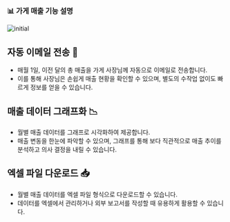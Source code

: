### 📊 가게 매출 기능 설명
![initial](https://github.com/user-attachments/assets/354c22e8-7ef4-4f9e-ba44-7ee42b3867d2)
<br>
## 자동 이메일 전송 📧
- 매월 1일, 이전 달의 총 매출을 가게 사장님께 자동으로 이메일로 전송합니다.
- 이를 통해 사장님은 손쉽게 매출 현황을 확인할 수 있으며, 별도의 수작업 없이도 빠르게 정보를 얻을 수 있습니다.

## 매출 데이터 그래프화 📉
- 월별 매출 데이터를 그래프로 시각화하여 제공합니다.
- 매출 변동을 한눈에 파악할 수 있으며, 그래프를 통해 보다 직관적으로 매출 추이를 분석하고 의사 결정을 내릴 수 있습니다.

## 엑셀 파일 다운로드 📥
- 월별 매출 데이터를 엑셀 파일 형식으로 다운로드할 수 있습니다.
- 데이터를 엑셀에서 관리하거나 외부 보고서를 작성할 때 유용하게 활용할 수 있습니다.
